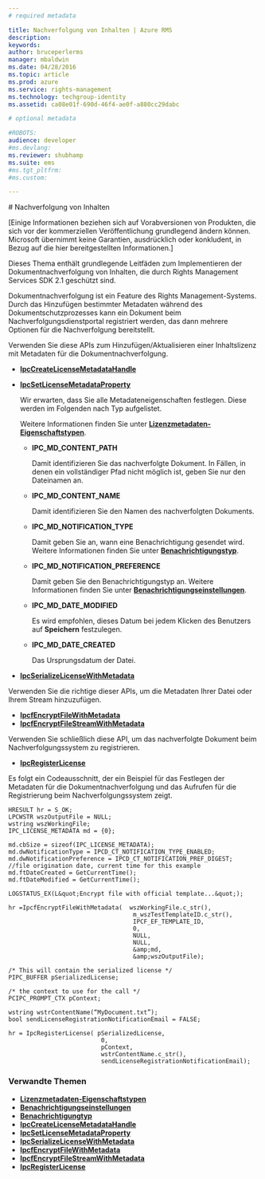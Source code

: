 ```yaml
---
# required metadata

title: Nachverfolgung von Inhalten | Azure RMS
description:
keywords:
author: bruceperlerms
manager: mbaldwin
ms.date: 04/28/2016
ms.topic: article
ms.prod: azure
ms.service: rights-management
ms.technology: techgroup-identity
ms.assetid: ca08e01f-690d-46f4-ae0f-a880cc29dabc

# optional metadata

#ROBOTS:
audience: developer
#ms.devlang:
ms.reviewer: shubhamp
ms.suite: ems
#ms.tgt_pltfrm:
#ms.custom:

---
```


﻿# Nachverfolgung von Inhalten

\[Einige Informationen beziehen sich auf Vorabversionen von Produkten, die sich vor der kommerziellen Veröffentlichung grundlegend ändern können. Microsoft übernimmt keine Garantien, ausdrücklich oder konkludent, in Bezug auf die hier bereitgestellten Informationen.\]

Dieses Thema enthält grundlegende Leitfäden zum Implementieren der Dokumentnachverfolgung von Inhalten, die durch Rights Management Services SDK 2.1 geschützt sind.

Dokumentnachverfolgung ist ein Feature des Rights Management-Systems. Durch das Hinzufügen bestimmter Metadaten während des Dokumentschutzprozesses kann ein Dokument beim Nachverfolgungsdienstportal registriert werden, das dann mehrere Optionen für die Nachverfolgung bereitstellt.

Verwenden Sie diese APIs zum Hinzufügen/Aktualisieren einer Inhaltslizenz mit Metadaten für die Dokumentnachverfolgung.

-   [**IpcCreateLicenseMetadataHandle**](/rights-management/sdk/2.1/api/win/functions#msipc_ipccreatelicensemetadatahandle)
-   [**IpcSetLicenseMetadataProperty**](/rights-management/sdk/2.1/api/win/functions#msipc_ipcsetlicensemetadataproperty)

    Wir erwarten, dass Sie alle Metadateneigenschaften festlegen. Diese werden im Folgenden nach Typ aufgelistet.

    Weitere Informationen finden Sie unter [**Lizenzmetadaten-Eigenschaftstypen**](/rights-management/sdk/2.1/api/win/license%20metadata%20property%20types#msipc_license_metadata_property_types).

    -   **IPC\_MD\_CONTENT\_PATH**

        Damit identifizieren Sie das nachverfolgte Dokument. In Fällen, in denen ein vollständiger Pfad nicht möglich ist, geben Sie nur den Dateinamen an.

    -   **IPC\_MD\_CONTENT\_NAME**

        Damit identifizieren Sie den Namen des nachverfolgten Dokuments.

    -   **IPC\_MD\_NOTIFICATION\_TYPE**

        Damit geben Sie an, wann eine Benachrichtigung gesendet wird. Weitere Informationen finden Sie unter [**Benachrichtigungstyp**](/rights-management/sdk/2.1/api/win/notification%20type#msipc_notification_type).

    -   **IPC\_MD\_NOTIFICATION\_PREFERENCE**

        Damit geben Sie den Benachrichtigungstyp an. Weitere Informationen finden Sie unter [**Benachrichtigungseinstellungen**](/rights-management/sdk/2.1/api/win/constants#msipc_notification_preference).

    -   **IPC\_MD\_DATE\_MODIFIED**

        Es wird empfohlen, dieses Datum bei jedem Klicken des Benutzers auf **Speichern** festzulegen.

    -   **IPC\_MD\_DATE\_CREATED**

        Das Ursprungsdatum der Datei.

-   [**IpcSerializeLicenseWithMetadata**](/rights-management/sdk/2.1/api/win/functions#msipc_ipcserializelicensemetadata)

Verwenden Sie die richtige dieser APIs, um die Metadaten Ihrer Datei oder Ihrem Stream hinzuzufügen.

-   [**IpcfEncryptFileWithMetadata**](/rights-management/sdk/2.1/api/win/functions#msipc_ipcfencryptfilewithmetadata)
-   [**IpcfEncryptFileStreamWithMetadata**](/rights-management/sdk/2.1/api/win/functions#msipc_ipcfencryptfilestreamwithmetadata)

Verwenden Sie schließlich diese API, um das nachverfolgte Dokument beim Nachverfolgungssystem zu registrieren.

-   [**IpcRegisterLicense**](/rights-management/sdk/2.1/api/win/functions#msipc_ipcregisterlicense)

Es folgt ein Codeausschnitt, der ein Beispiel für das Festlegen der Metadaten für die Dokumentnachverfolgung und das Aufrufen für die Registrierung beim Nachverfolgungssystem zeigt.



    HRESULT hr = S_OK;
    LPCWSTR wszOutputFile = NULL;
    wstring wszWorkingFile;
    IPC_LICENSE_METADATA md = {0};

    md.cbSize = sizeof(IPC_LICENSE_METADATA);
    md.dwNotificationType = IPCD_CT_NOTIFICATION_TYPE_ENABLED;
    md.dwNotificationPreference = IPCD_CT_NOTIFICATION_PREF_DIGEST;
    //file origination date, current time for this example
    md.ftDateCreated = GetCurrentTime();
    md.ftDateModified = GetCurrentTime();

    LOGSTATUS_EX(L&quot;Encrypt file with official template...&quot;);

    hr =IpcfEncryptFileWithMetadata(  wszWorkingFile.c_str(),
                                       m_wszTestTemplateID.c_str(),
                                       IPCF_EF_TEMPLATE_ID,
                                       0,
                                       NULL,
                                       NULL,
                                       &amp;md,
                                       &amp;wszOutputFile);

    /* This will contain the serialized license */
    PIPC_BUFFER pSerializedLicense;

    /* the context to use for the call */
    PCIPC_PROMPT_CTX pContext;

    wstring wstrContentName(“MyDocument.txt”);
    bool sendLicenseRegistrationNotificationEmail = FALSE;

    hr = IpcRegisterLicense( pSerializedLicense,
                              0,
                              pContext,
                              wstrContentName.c_str(),
                              sendLicenseRegistrationNotificationEmail);


### Verwandte Themen


* [**Lizenzmetadaten-Eigenschaftstypen**](/rights-management/sdk/2.1/api/win/license%20metadata%20property%20types#msipc_license_metadata_property_types)
* [**Benachrichtigungseinstellungen**](/rights-management/sdk/2.1/api/win/constants#msipc_notification_preference)
* [**Benachrichtigungtyp**](/rights-management/sdk/2.1/api/win/notification%20type#msipc_notification_type)
* [**IpcCreateLicenseMetadataHandle**](/rights-management/sdk/2.1/api/win/functions#msipc_ipccreatelicensemetadatahandle)
* [**IpcSetLicenseMetadataProperty**](/rights-management/sdk/2.1/api/win/functions#msipc_ipcsetlicensemetadataproperty)
* [**IpcSerializeLicenseWithMetadata**](/rights-management/sdk/2.1/api/win/functions#msipc_ipcserializelicensemetadata)
* [**IpcfEncryptFileWithMetadata**](/rights-management/sdk/2.1/api/win/functions#msipc_ipcfencryptfilewithmetadata)
* [**IpcfEncryptFileStreamWithMetadata**](/rights-management/sdk/2.1/api/win/functions#msipc_ipcfencryptfilestreamwithmetadata)
* [**IpcRegisterLicense**](/rights-management/sdk/2.1/api/win/functions#msipc_ipcregisterlicense)
 

 


<!--HONumber=Apr16_HO3-->



